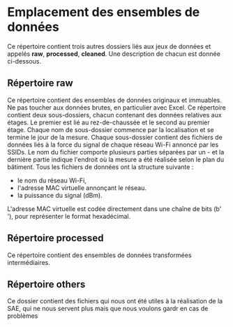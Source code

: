 # Emplacement des ensembles de données
Ce répertoire contient trois autres dossiers liés aux jeux de données et appelés **raw**, **processed**, **cleaned**. Une description de chacun est donnée ci-dessous.

## Répertoire raw
Ce répertoire contient des ensembles de données originaux et immuables. Ne pas toucher aux données brutes, en particulier avec Excel. 
Ce répertoire contient deux sous-dossiers, chacun contenant des données relatives aux étages. 
Le premier est lié au rez-de-chaussée et le second au premier étage. 
Chaque nom de sous-dossier commence par la localisation et se termine le jour de la mesure. 
Chaque sous-dossier contient des fichiers de données liés à la force du signal de chaque réseau Wi-Fi annoncé par les SSIDs. 
Le nom du fichier comporte plusieurs parties séparées par un - et la dernière partie indique l'endroit où la mesure a été réalisée selon le plan du bâtiment. 
Tous les fichiers de données ont la structure suivante :

- le nom du réseau Wi-Fi,
- l'adresse MAC virtuelle annonçant le réseau.
- la puissance du signal (dBm).

L'adresse MAC virtuelle est codée directement dans une chaîne de bits (b' '), pour représenter le format hexadécimal.

## Répertoire processed
Ce répertoire contient des ensembles de données transformées intermédiaires.

## Répertoire others
Ce dossier contient des fichiers qui nous ont été utiles à la réalisation de la SAE, qui ne nous servent plus mais que nous voulons gardr en cas de problèmes

